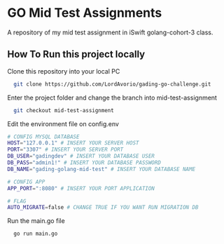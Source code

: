 
# GO Mid Test Assignments

A repository of my mid test assignment in iSwift golang-cohort-3 class.

## How To Run this project locally

Clone this repository into your local PC

```bash
  git clone https://github.com/LordAvorio/gading-go-challenge.git
```

Enter the project folder and change the branch into mid-test-assignment

```bash
  git checkout mid-test-assignment
```

Edit the environment file on config.env

```bash
# CONFIG MYSQL DATABASE
HOST="127.0.0.1" # INSERT YOUR SERVER HOST
PORT="3307" # INSERT YOUR SERVER PORT
DB_USER="gadingdev" # INSERT YOUR DATABASE USER
DB_PASS="admin1!" # INSERT YOUR DATABASE PASSWORD
DB_NAME="gading-golang-mid-test" # INSERT YOUR DATABASE NAME

# CONFIG APP
APP_PORT=":8080" # INSERT YOUR PORT APPLICATION

# FLAG
AUTO_MIGRATE=false # CHANGE TRUE IF YOU WANT RUN MIGRATION DB
```

Run the main.go file

```bash
  go run main.go
```

